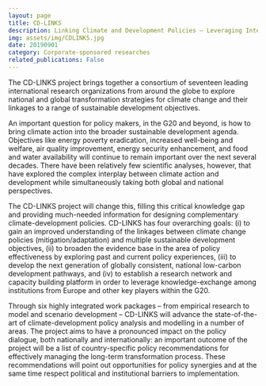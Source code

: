 ```yaml
---
layout: page
title: CD-LINKS
description: Linking Climate and Development Policies – Leveraging International Networks and Knowledge Sharing
img: assets/img/CDLINKS.jpg
date: 20190901
category: Corporate-sponsored researches
related_publications: False
---
```

The CD-LINKS project brings together a consortium of seventeen leading international research organizations from around the globe to explore national and global transformation strategies for climate change and their linkages to a range of sustainable development objectives.

An important question for policy makers, in the G20 and beyond, is how to bring climate action into the broader sustainable development agenda. Objectives like energy poverty eradication, increased well-being and welfare, air quality improvement, energy security enhancement, and food and water availability will continue to remain important over the next several decades. There have been relatively few scientific analyses, however, that have explored the complex interplay between climate action and development while simultaneously taking both global and national perspectives.

The CD-LINKS project will change this, filling this critical knowledge gap and providing much-needed information for designing complementary climate-development policies. CD-LINKS has four overarching goals: (i) to gain an improved understanding of the linkages between climate change policies (mitigation/adaptation) and multiple sustainable development objectives, (ii) to broaden the evidence base in the area of policy effectiveness by exploring past and current policy experiences, (iii) to develop the next generation of globally consistent, national low-carbon development pathways, and (iv) to establish a research network and capacity building platform in order to leverage knowledge-exchange among institutions from Europe and other key players within the G20.

Through six highly integrated work packages – from empirical research to model and scenario development – CD-LINKS will advance the state-of-the-art of climate-development policy analysis and modelling in a number of areas. The project aims to have a pronounced impact on the policy dialogue, both nationally and internationally: an important outcome of the project will be a list of country-specific policy recommendations for effectively managing the long-term transformation process. These recommendations will point out opportunities for policy synergies and at the same time respect political and institutional barriers to implementation.
